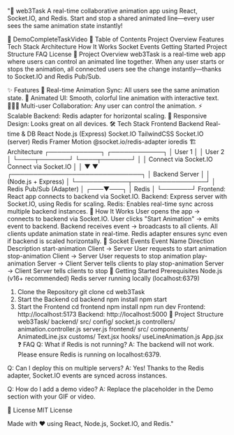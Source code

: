 "🚀 web3Task
A real-time collaborative animation app using React, Socket.IO, and Redis.
Start and stop a shared animated line—every user sees the same animation state instantly!

📸 DemoCompleteTaskVideo
📝 Table of Contents
Project Overview
Features
Tech Stack
Architecture
How It Works
Socket Events
Getting Started
Project Structure
FAQ
License
🧩 Project Overview
web3Task is a real-time web app where users can control an animated line together.
When any user starts or stops the animation, all connected users see the change instantly—thanks to Socket.IO and Redis Pub/Sub.

✨ Features
🔴 Real-time Animation Sync: All users see the same animation state.
🎨 Animated UI: Smooth, colorful line animation with interactive text.
🧑‍🤝‍🧑 Multi-user Collaboration: Any user can control the animation.
⚡ Scalable Backend: Redis adapter for horizontal scaling.
📱 Responsive Design: Looks great on all devices.
🛠️ Tech Stack
Frontend	Backend	Real-time & DB
React	Node.js (Express)	Socket.IO
TailwindCSS	Socket.IO (server)	Redis
Framer Motion	@socket.io/redis-adapter	ioredis
🏗️ Architecture
     ┌────────────┐         ┌────────────┐
     │  User 1    │         │  User 2    │
     └────┬───────┘         └────┬───────┘
          │                          │
   Connect via Socket.IO      Connect via Socket.IO
          │                          │
          ▼                          ▼
       ┌──────────────────────────────┐
       │         Backend Server       │
       │     (Node.js + Express)      │
       └────────────┬─────────────────┘
                    │
             Redis Pub/Sub (Adapter)
                    │
                ┌───▼───┐
                │ Redis │
                └───────┘
Frontend: React app connects to backend via Socket.IO.
Backend: Express server with Socket.IO, using Redis for scaling.
Redis: Enables real-time sync across multiple backend instances.
🔄 How It Works
User opens the app → connects to backend via Socket.IO.
User clicks "Start Animation" → emits event to backend.
Backend receives event → broadcasts to all clients.
All clients update animation state in real-time.
Redis adapter ensures sync even if backend is scaled horizontally.
📡 Socket Events
Event Name	Direction	Description
start-animation	Client → Server	User requests to start animation
stop-animation	Client → Server	User requests to stop animation
play-animation	Server → Client	Server tells clients to play
stop-animation	Server → Client	Server tells clients to stop
🚀 Getting Started
Prerequisites
Node.js (v16+ recommended)
Redis server running locally (localhost:6379)
1. Clone the Repository
git clone <your-repo-url>
cd web3Task
2. Start the Backend
cd backend
npm install
npm start
3. Start the Frontend
cd frontend
npm install
npm run dev
Frontend: http://localhost:5173
Backend: http://localhost:5000
📂 Project Structure
web3Task/
  backend/
    src/
      config/
        socket.js
      controllers/
        animation.controller.js
      server.js
  frontend/
    src/
      components/
        AnimatedLine.jsx
      customs/
        Text.jsx
      hooks/
        useLineAnimation.js
      App.jsx
❓ FAQ
Q: What if Redis is not running?
A: The backend will not work. Please ensure Redis is running on localhost:6379.

Q: Can I deploy this on multiple servers?
A: Yes! Thanks to the Redis adapter, Socket.IO events are synced across instances.

Q: How do I add a demo video?
A: Replace the placeholder in the Demo section with your GIF or video.

📜 License
MIT License

Made with ❤️ using React, Node.js, Socket.IO, and Redis."
